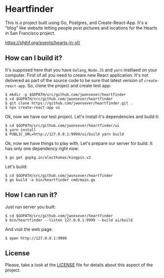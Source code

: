# Heartfinder

This is a project built using Go, Postgres, and Create-React-App.  It's a "blog" like website letting people post pictures and locations for the Hearts in San Francisco project.

https://sfghf.org/events/hearts-in-sf/

## How can I build it?

It's supposed here that you have `Golang`, `Node.JS` and `yarn` instllaed on your computer. First of all you need to creare new React application. It's not delivered as part of the source code to be sure that latest version of `create-react-app`. So, clone the project and create test app:

```
$ mkdir -p $GOPATH/src/github.com/jwonsever/heartfinder
$ cd $GOPATH/src/github.com/jwonsever/heartfinder
$ git clone https://github.com/jwonsever/heartfinder.git .
$ npx create-react-app ui
```

Ok, now we have our test project. Let's install it's dependencies and build it:

```
$ cd $GOPATH/src/github.com/jwonsever/heartfinder/ui
$ yarn install
$ PUBLIC_URL=http://127.0.0.1:9999/ui/build yarn build
```

Ok, now we have things to play with. Let's prepare our server for build. It has only one dependency right now:

```
$ go get gopkg.in/alecthomas/kingpin.v2
```

Let's build:

```
$ cd $GOPATH/src/github.com/jwonsever/heartfinder
$ go build -o bin/heartfinder cmd/main.go
```

## How I can run it?

Just run server you built:

```
$ cd $GOPATH/src/github.com/jwonsever/heartfinder
$ bin/heartfinder --listen 127.0.0.1:9999 --build ui/build
```

And visit the web page:

```
$ open http://127.0.0.1:9999
```

## License

Please, take a look at the [LICENSE](https://github.com/jwonsever/heartfinder/blob/master/LICENSE) file for details about this aspect of the project.